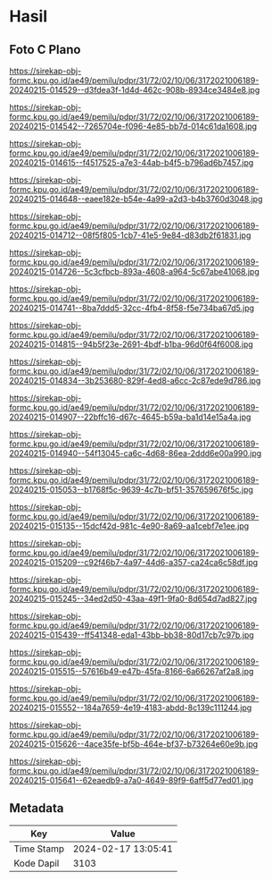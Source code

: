 # Hasil

## Foto C Plano

https://sirekap-obj-formc.kpu.go.id/ae49/pemilu/pdpr/31/72/02/10/06/3172021006189-20240215-014529--d3fdea3f-1d4d-462c-908b-8934ce3484e8.jpg

https://sirekap-obj-formc.kpu.go.id/ae49/pemilu/pdpr/31/72/02/10/06/3172021006189-20240215-014542--7265704e-f096-4e85-bb7d-014c61da1608.jpg

https://sirekap-obj-formc.kpu.go.id/ae49/pemilu/pdpr/31/72/02/10/06/3172021006189-20240215-014615--f4517525-a7e3-44ab-b4f5-b796ad6b7457.jpg

https://sirekap-obj-formc.kpu.go.id/ae49/pemilu/pdpr/31/72/02/10/06/3172021006189-20240215-014648--eaee182e-b54e-4a99-a2d3-b4b3760d3048.jpg

https://sirekap-obj-formc.kpu.go.id/ae49/pemilu/pdpr/31/72/02/10/06/3172021006189-20240215-014712--08f5f805-1cb7-41e5-9e84-d83db2f61831.jpg

https://sirekap-obj-formc.kpu.go.id/ae49/pemilu/pdpr/31/72/02/10/06/3172021006189-20240215-014726--5c3cfbcb-893a-4608-a964-5c67abe41068.jpg

https://sirekap-obj-formc.kpu.go.id/ae49/pemilu/pdpr/31/72/02/10/06/3172021006189-20240215-014741--8ba7ddd5-32cc-4fb4-8f58-f5e734ba67d5.jpg

https://sirekap-obj-formc.kpu.go.id/ae49/pemilu/pdpr/31/72/02/10/06/3172021006189-20240215-014815--94b5f23e-2691-4bdf-b1ba-96d0f64f6008.jpg

https://sirekap-obj-formc.kpu.go.id/ae49/pemilu/pdpr/31/72/02/10/06/3172021006189-20240215-014834--3b253680-829f-4ed8-a6cc-2c87ede9d786.jpg

https://sirekap-obj-formc.kpu.go.id/ae49/pemilu/pdpr/31/72/02/10/06/3172021006189-20240215-014907--22bffc16-d67c-4645-b59a-ba1d14e15a4a.jpg

https://sirekap-obj-formc.kpu.go.id/ae49/pemilu/pdpr/31/72/02/10/06/3172021006189-20240215-014940--54f13045-ca6c-4d68-86ea-2ddd6e00a990.jpg

https://sirekap-obj-formc.kpu.go.id/ae49/pemilu/pdpr/31/72/02/10/06/3172021006189-20240215-015053--b1768f5c-9639-4c7b-bf51-357659676f5c.jpg

https://sirekap-obj-formc.kpu.go.id/ae49/pemilu/pdpr/31/72/02/10/06/3172021006189-20240215-015135--15dcf42d-981c-4e90-8a69-aa1cebf7e1ee.jpg

https://sirekap-obj-formc.kpu.go.id/ae49/pemilu/pdpr/31/72/02/10/06/3172021006189-20240215-015209--c92f46b7-4a97-44d6-a357-ca24ca6c58df.jpg

https://sirekap-obj-formc.kpu.go.id/ae49/pemilu/pdpr/31/72/02/10/06/3172021006189-20240215-015245--34ed2d50-43aa-49f1-9fa0-8d654d7ad827.jpg

https://sirekap-obj-formc.kpu.go.id/ae49/pemilu/pdpr/31/72/02/10/06/3172021006189-20240215-015439--ff541348-eda1-43bb-bb38-80d17cb7c97b.jpg

https://sirekap-obj-formc.kpu.go.id/ae49/pemilu/pdpr/31/72/02/10/06/3172021006189-20240215-015515--57616b49-e47b-45fa-8166-6a66267af2a8.jpg

https://sirekap-obj-formc.kpu.go.id/ae49/pemilu/pdpr/31/72/02/10/06/3172021006189-20240215-015552--184a7659-4e19-4183-abdd-8c139c111244.jpg

https://sirekap-obj-formc.kpu.go.id/ae49/pemilu/pdpr/31/72/02/10/06/3172021006189-20240215-015626--4ace35fe-bf5b-464e-bf37-b73264e60e9b.jpg

https://sirekap-obj-formc.kpu.go.id/ae49/pemilu/pdpr/31/72/02/10/06/3172021006189-20240215-015641--62eaedb9-a7a0-4649-89f9-6aff5d77ed01.jpg


## Metadata

| Key        | Value               |
| ---------- | ------------------- |
| Time Stamp | 2024-02-17 13:05:41 |
| Kode Dapil | 3103                |



